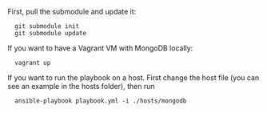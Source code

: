 First, pull the submodule and update it:

      git submodule init
      git submodule update

If you want to have a Vagrant VM with MongoDB locally:

      vagrant up

If you want to run the playbook on a host. First change the host file (you can see an example in the hosts folder), then run

      ansible-playbook playbook.yml -i ./hosts/mongodb